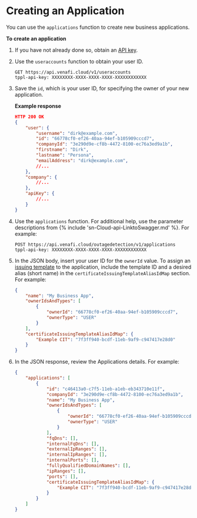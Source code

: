 # Creating an Application

You can use the `applications` function to create new business applications. 

**To create an application**

1. If you have not already done so, obtain an [API key](obtaining-api-key.md).

2. Use the `useraccounts` function to obtain your user ID.

    ```
    GET https://api.venafi.cloud/v1/useraccounts
    tppl-api-key: XXXXXXXX-XXXX-XXXX-XXXX-XXXXXXXXXXXX
    ```

3. Save the `id`, which is your user ID, for specifying the owner of your new
   application. 

    **Example response**

    ```json
    HTTP 200 OK
    {
        "user": {
            "username": "dirk@example.com",
            "id": "66778cf0-ef26-40aa-94ef-b105909cccd7",
            "companyId": "3e290d9e-cf8b-4472-8100-ec76a3ed9a1b",
            "firstname": "Dirk",
            "lastname": "Persona",
            "emailAddress": "dirk@example.com",
            //...
        },
        "company": {
            //...
        },
        "apiKey": {
            //...
        }
    }
    ```

4. Use the `applications` function. For additional help, use the parameter
   descriptions from {% include 'sn-Cloud-api-LinktoSwagger.md' %}. For example:

    ```
    POST https://api.venafi.cloud/outagedetection/v1/applications
    tppl-api-key: XXXXXXXX-XXXX-XXXX-XXXX-XXXXXXXXXXXX
    ```

5. In the JSON body, insert your user ID for the `ownerId` value. To assign an
   [issuing template](listing-issuing-templates.md) to the application,
   include the template ID and a desired alias (short name) in the
   `certificateIssuingTemplateAliasIdMap` section.  For example:
    ```json
    {
        "name": "My Business App",
        "ownerIdsAndTypes": [
            {
                "ownerId": "66778cf0-ef26-40aa-94ef-b105909cccd7",
                "ownerType": "USER"
            }
        ],
        "certificateIssuingTemplateAliasIdMap": {
            "Example CIT": "7f3ff940-bcdf-11eb-9af9-c947417e28d0"
        }
    }
    ```  

8. In the JSON response, review the Applications details. For example: 
    ```json  
    {
        "applications": [
            {
                "id": "c46413a0-c7f5-11eb-a1eb-eb343710e11f",
                "companyId": "3e290d9e-cf8b-4472-8100-ec76a3ed9a1b",
                "name": "My Business App",
                "ownerIdsAndTypes": [
                    {
                        "ownerId": "66778cf0-ef26-40aa-94ef-b105909cccd7",
                        "ownerType": "USER"
                    }
                ],
                "fqDns": [],
                "internalFqDns": [],
                "externalIpRanges": [],
                "internalIpRanges": [],
                "internalPorts": [],
                "fullyQualifiedDomainNames": [],
                "ipRanges": [],
                "ports": [],
                "certificateIssuingTemplateAliasIdMap": {
                    "Example CIT": "7f3ff940-bcdf-11eb-9af9-c947417e28d0"
                }
            }
        ]
    }
    ```